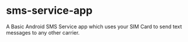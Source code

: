 # sms-service-app
A Basic Android SMS Service app which uses your SIM Card to send text messages to any other carrier.
